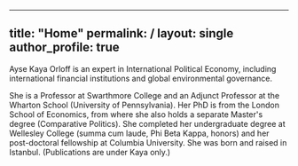 
---
title: "Home"
permalink: /
layout: single
author_profile: true
---



Ayse Kaya Orloff is an expert in International Political Economy, including international financial institutions and global environmental governance.  

She is a Professor at Swarthmore College and an Adjunct Professor at the Wharton School (University of Pennsylvania). Her PhD is from the London School of Economics, from where she also holds a separate Master's degree (Comparative Politics). She completed her undergraduate degree at Wellesley College (summa cum laude, Phi Beta Kappa, honors) and her post-doctoral fellowship at Columbia University. She was born and raised in Istanbul.
(Publications are under Kaya only.)

